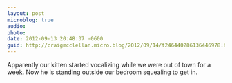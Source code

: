 ```yaml
---
layout: post
microblog: true
audio: 
photo: 
date: 2012-09-13 20:48:37 -0600
guid: http://craigmcclellan.micro.blog/2012/09/14/t246440286136446978.html
---
```

Apparently our kitten started vocalizing while we were out of town for a week. Now he is standing outside our bedroom squealing to get in.
